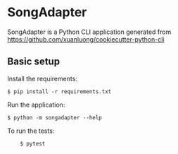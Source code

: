 # SongAdapter

SongAdapter is a Python CLI application generated from https://github.com/xuanluong/cookiecutter-python-cli

## Basic setup

Install the requirements:
```
$ pip install -r requirements.txt
```

Run the application:
```
$ python -m songadapter --help
```

To run the tests:
```
    $ pytest
```
